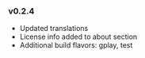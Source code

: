 ### v0.2.4
* Updated translations
* License info added to about section
* Additional build flavors: gplay, test
